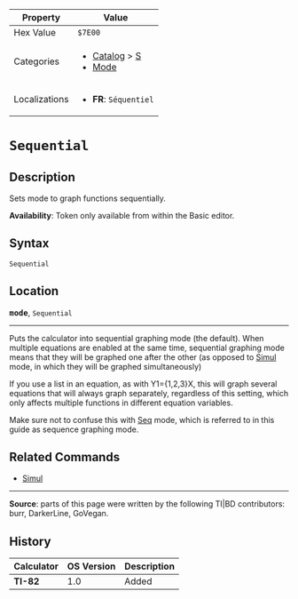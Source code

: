 | Property      | Value |
|---------------|-------|
| Hex Value     | `$7E00`|
| Categories    | <ul><li>[Catalog](<../categories/Catalog.md>) > [S](<../categories/Catalog.md#S>)</li><li>[Mode](<../categories/Mode.md>)</li></ul> |
| Localizations | <ul><li><b>FR</b>: `Séquentiel`</li></ul> |

# `Sequential`

## Description
Sets mode to graph functions sequentially.


<b>Availability</b>: Token only available from within the Basic editor.

## Syntax
`Sequential`

## Location
<tt><kbd><b>mode</b></kbd></tt>, `Sequential`
<hr>

Puts the calculator into sequential graphing mode (the default). When multiple equations are enabled at the same time, sequential graphing mode means that they will be graphed one after the other (as opposed to [Simul](Simul.md) mode, in which they will be graphed simultaneously)

If you use a list in an equation, as with Y1={1,2,3}X, this will graph several equations that will always graph separately, regardless of this setting, which only affects multiple functions in different equation variables.

Make sure not to confuse this with [Seq](seq-mode) mode, which is referred to in this guide as sequence graphing mode.

## Related Commands

*   [Simul](Simul.md)

* * *

**Source**: parts of this page were written by the following TI|BD contributors: burr, DarkerLine, GoVegan.

## History
| Calculator | OS Version | Description |
|------------|------------|-------------|
| <b>TI-82</b> | 1.0 | Added |


